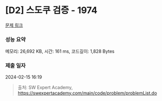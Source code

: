 # [D2] 스도쿠 검증 - 1974 

[문제 링크](https://swexpertacademy.com/main/code/problem/problemDetail.do?contestProbId=AV5Psz16AYEDFAUq) 

### 성능 요약

메모리: 26,692 KB, 시간: 161 ms, 코드길이: 1,828 Bytes

### 제출 일자

2024-02-15 16:19



> 출처: SW Expert Academy, https://swexpertacademy.com/main/code/problem/problemList.do